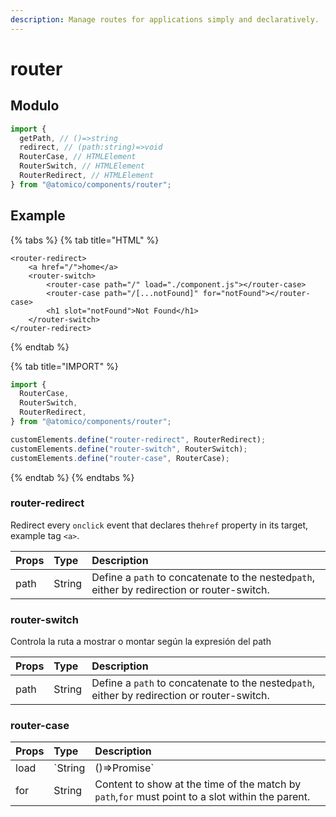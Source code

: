 ```yaml
---
description: Manage routes for applications simply and declaratively.
---
```


# router

## Modulo

```javascript
import {
  getPath, // ()=>string
  redirect, // (path:string)=>void
  RouterCase, // HTMLElement
  RouterSwitch, // HTMLElement
  RouterRedirect, // HTMLElement
} from "@atomico/components/router";
```

## Example

{% tabs %}
{% tab title="HTML" %}
```markup
<router-redirect>
    <a href="/">home</a>
    <router-switch>
        <router-case path="/" load="./component.js"></router-case>
        <router-case path="/[...notFound]" for="notFound"></router-case>
        <h1 slot="notFound">Not Found</h1>
    </router-switch>
</router-redirect>
```
{% endtab %}

{% tab title="IMPORT" %}
```javascript
import {
  RouterCase,
  RouterSwitch,
  RouterRedirect,
} from "@atomico/components/router";

customElements.define("router-redirect", RouterRedirect);
customElements.define("router-switch", RouterSwitch);
customElements.define("router-case", RouterCase);
```
{% endtab %}
{% endtabs %}

### router-redirect

Redirect every `onclick` event that declares the`href` property in its target, example tag `<a>`.

| Props | Type | Description |
| :--- | :--- | :--- |
| path | String | Define a `path` to concatenate to the nested`path`, either by redirection or router-switch. |

### router-switch

Controla la ruta a mostrar o montar según la expresión del path

| Props | Type | Description |
| :--- | :--- | :--- |
| path | String | Define a `path` to concatenate to the nested`path`, either by redirection or router-switch. |

### router-case

| Props | Type | Description |
| :--- | :--- | :--- |
| load | \`String | \(\)=&gt;Promise\` |
| for | String | Content to show at the time of the match by `path`,`for` must point to a slot within the parent. |

